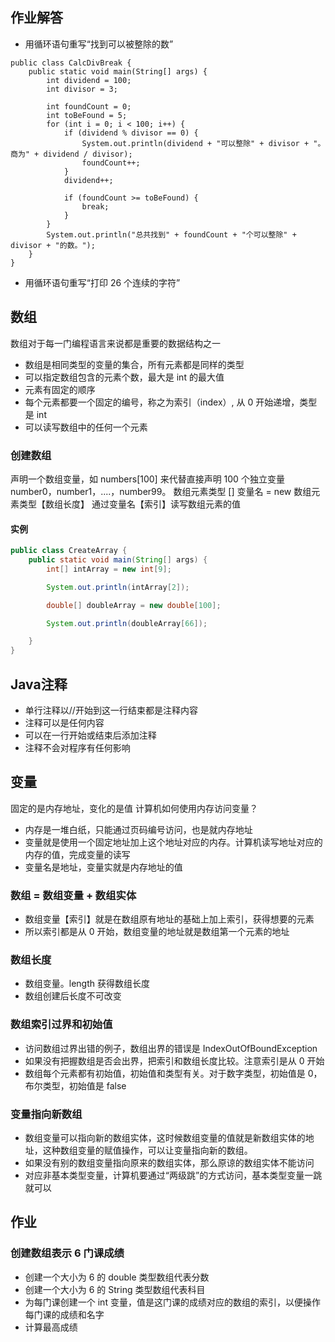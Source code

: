 ## 作业解答

- 用循环语句重写“找到可以被整除的数”

```
public class CalcDivBreak {
    public static void main(String[] args) {
        int dividend = 100;
        int divisor = 3;

        int foundCount = 0;
        int toBeFound = 5;
        for (int i = 0; i < 100; i++) {
            if (dividend % divisor == 0) {
                System.out.println(dividend + "可以整除" + divisor + "。商为" + dividend / divisor);
                foundCount++;
            }
            dividend++;

            if (foundCount >= toBeFound) {
                break;
            }
        }
        System.out.println("总共找到" + foundCount + "个可以整除" + divisor + "的数。");
    }
}
```

- 用循环语句重写“打印 26 个连续的字符”

## 数组

数组对于每一门编程语言来说都是重要的数据结构之一

* 数组是相同类型的变量的集合，所有元素都是同样的类型
* 可以指定数组包含的元素个数，最大是 int 的最大值
* 元素有固定的顺序
* 每个元素都要一个固定的编号，称之为索引（index）, 从 0 开始递增，类型是 int
* 可以读写数组中的任何一个元素

### 创建数组

声明一个数组变量，如 numbers[100] 来代替直接声明 100 个独立变量 number0，number1，....，number99。
数组元素类型 [] 变量名 = new 数组元素类型【数组长度】
通过变量名【索引】读写数组元素的值

#### 实例

``` Java
public class CreateArray {
    public static void main(String[] args) {
        int[] intArray = new int[9];

        System.out.println(intArray[2]);

        double[] doubleArray = new double[100];

        System.out.println(doubleArray[66]);

    }
}
```
## Java注释
- 单行注释以//开始到这一行结束都是注释内容
- 注释可以是任何内容
- 可以在一行开始或结束后添加注释
- 注释不会对程序有任何影响

## 变量

固定的是内存地址，变化的是值
计算机如何使用内存访问变量？

* 内存是一堆白纸，只能通过页码编号访问，也是就内存地址
* 变量就是使用一个固定地址加上这个地址对应的内存。计算机读写地址对应的内存的值，完成变量的读写
* 变量名是地址，变量实就是内存地址的值

### 数组 = 数组变量 + 数组实体

* 数组变量【索引】就是在数组原有地址的基础上加上索引，获得想要的元素
* 所以索引都是从 0 开始，数组变量的地址就是数组第一个元素的地址

### 数组长度

- 数组变量。length 获得数组长度
- 数组创建后长度不可改变

### 数组索引过界和初始值

- 访问数组过界出错的例子，数组出界的错误是 IndexOutOfBoundException
- 如果没有把握数组是否会出界，把索引和数组长度比较。注意索引是从 0 开始
- 数组每个元素都有初始值，初始值和类型有关。对于数字类型，初始值是 0，布尔类型，初始值是 false

### 变量指向新数组

- 数组变量可以指向新的数组实体，这时候数组变量的值就是新数组实体的地址，这种数组变量的赋值操作，可以让变量指向新的数组。
- 如果没有别的数组变量指向原来的数组实体，那么原谅的数组实体不能访问
- 对应非基本类型变量，计算机要通过“两级跳”的方式访问，基本类型变量一跳就可以

## 作业

### 创建数组表示 6 门课成绩

* 创建一个大小为 6 的 double 类型数组代表分数
* 创建一个大小为 6 的 String 类型数组代表科目
* 为每门课创建一个 int 变量，值是这门课的成绩对应的数组的索引，以便操作每门课的成绩和名字
* 计算最高成绩
